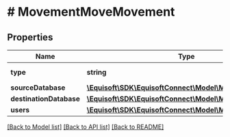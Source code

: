 # # MovementMoveMovement

## Properties

Name | Type | Description | Notes
------------ | ------------- | ------------- | -------------
**type** | **string** |  | [default to TYPE_MOVE]
**sourceDatabase** | [**\Equisoft\SDK\EquisoftConnect\Model\MovementDatabase**](MovementDatabase.md) |  |
**destinationDatabase** | [**\Equisoft\SDK\EquisoftConnect\Model\MovementDatabase**](MovementDatabase.md) |  |
**users** | [**\Equisoft\SDK\EquisoftConnect\Model\MovementUser[]**](MovementUser.md) |  |

[[Back to Model list]](../../README.md#models) [[Back to API list]](../../README.md#endpoints) [[Back to README]](../../README.md)
